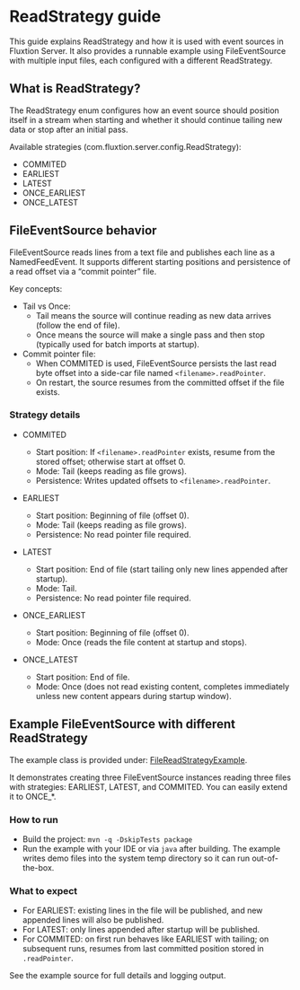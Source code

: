 # ReadStrategy guide

This guide explains ReadStrategy and how it is used with event sources in Fluxtion Server. It also provides a runnable
example using FileEventSource with multiple input files, each configured with a different ReadStrategy.

## What is ReadStrategy?

The ReadStrategy enum configures how an event source should position itself in a stream when starting and whether it
should continue tailing new data or stop after an initial pass.

Available strategies (com.fluxtion.server.config.ReadStrategy):

- COMMITED
- EARLIEST
- LATEST
- ONCE_EARLIEST
- ONCE_LATEST

## FileEventSource behavior

FileEventSource reads lines from a text file and publishes each line as a NamedFeedEvent. It supports different starting
positions and persistence of a read offset via a “commit pointer” file.

Key concepts:

- Tail vs Once:
    - Tail means the source will continue reading as new data arrives (follow the end of file).
    - Once means the source will make a single pass and then stop (typically used for batch imports at startup).
- Commit pointer file:
    - When COMMITED is used, FileEventSource persists the last read byte offset into a side-car file named
      `<filename>.readPointer`.
    - On restart, the source resumes from the committed offset if the file exists.

### Strategy details

- COMMITED
    - Start position: If `<filename>.readPointer` exists, resume from the stored offset; otherwise start at offset 0.
    - Mode: Tail (keeps reading as file grows).
    - Persistence: Writes updated offsets to `<filename>.readPointer`.

- EARLIEST
    - Start position: Beginning of file (offset 0).
    - Mode: Tail (keeps reading as file grows).
    - Persistence: No read pointer file required.

- LATEST
    - Start position: End of file (start tailing only new lines appended after startup).
    - Mode: Tail.
    - Persistence: No read pointer file required.

- ONCE_EARLIEST
    - Start position: Beginning of file (offset 0).
    - Mode: Once (reads the file content at startup and stops).

- ONCE_LATEST
    - Start position: End of file.
    - Mode: Once (does not read existing content, completes immediately unless new content appears during startup
      window).

## Example FileEventSource with different ReadStrategy

The example class is provided under:
[FileReadStrategyExample](https://github.com/gregv12/fluxtion-server/blob/main/src/test/java/com/fluxtion/server/example/readstrategy/FileReadStrategyExample.java).

It demonstrates creating three FileEventSource instances reading three files with strategies: EARLIEST, LATEST, and
COMMITED. You can easily extend it to ONCE_*.

### How to run

- Build the project: `mvn -q -DskipTests package`
- Run the example with your IDE or via `java` after building. The example writes demo files into the system temp
  directory so it can run out-of-the-box.

### What to expect

- For EARLIEST: existing lines in the file will be published, and new appended lines will also be published.
- For LATEST: only lines appended after startup will be published.
- For COMMITED: on first run behaves like EARLIEST with tailing; on subsequent runs, resumes from last committed
  position stored in `.readPointer`.

See the example source for full details and logging output.
